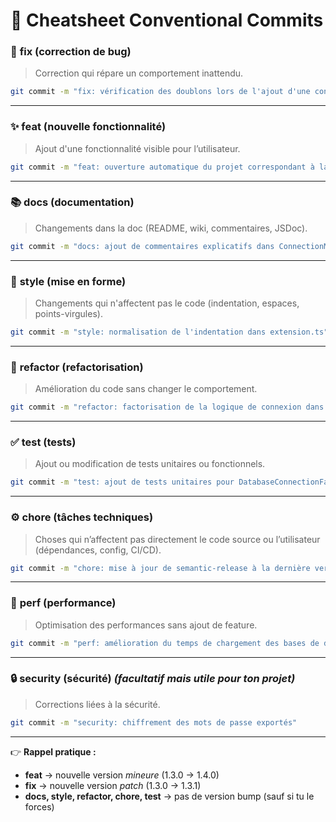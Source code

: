 # 📑 Cheatsheet Conventional Commits

### 🔧 **fix** (correction de bug)

> Correction qui répare un comportement inattendu.

```bash
git commit -m "fix: vérification des doublons lors de l'ajout d'une connexion"
```

---

### ✨ **feat** (nouvelle fonctionnalité)

> Ajout d'une fonctionnalité visible pour l’utilisateur.

```bash
git commit -m "feat: ouverture automatique du projet correspondant à la BDD sélectionnée"
```

---

### 📚 **docs** (documentation)

> Changements dans la doc (README, wiki, commentaires, JSDoc).

```bash
git commit -m "docs: ajout de commentaires explicatifs dans ConnectionManager"
```

---

### 🎨 **style** (mise en forme)

> Changements qui n'affectent pas le code (indentation, espaces, points-virgules).

```bash
git commit -m "style: normalisation de l'indentation dans extension.ts"
```

---

### 🧹 **refactor** (refactorisation)

> Amélioration du code sans changer le comportement.

```bash
git commit -m "refactor: factorisation de la logique de connexion dans une fonction utilitaire"
```

---

### ✅ **test** (tests)

> Ajout ou modification de tests unitaires ou fonctionnels.

```bash
git commit -m "test: ajout de tests unitaires pour DatabaseConnectionFactory"
```

---

### ⚙️ **chore** (tâches techniques)

> Choses qui n’affectent pas directement le code source ou l’utilisateur (dépendances, config, CI/CD).

```bash
git commit -m "chore: mise à jour de semantic-release à la dernière version"
```

---

### 🚀 **perf** (performance)

> Optimisation des performances sans ajout de feature.

```bash
git commit -m "perf: amélioration du temps de chargement des bases de données"
```

---

### 🔒 **security** (sécurité) *(facultatif mais utile pour ton projet)*

> Corrections liées à la sécurité.

```bash
git commit -m "security: chiffrement des mots de passe exportés"
```

---

👉 **Rappel pratique :**

* **feat** → nouvelle version *mineure* (1.3.0 → 1.4.0)
* **fix** → nouvelle version *patch* (1.3.0 → 1.3.1)
* **docs, style, refactor, chore, test** → pas de version bump (sauf si tu le forces)
